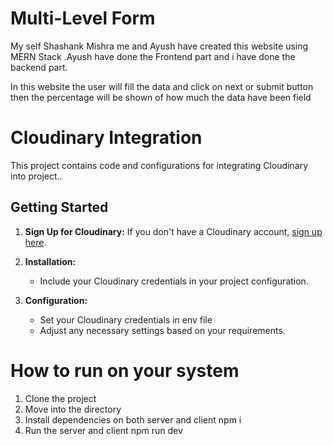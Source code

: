 # Multi-Level Form

My self Shashank Mishra me and Ayush have created this website using MERN Stack .Ayush have done the Frontend part and i have done the backend part.

In this website the user will fill the data and click on next or submit button then the percentage will be shown of how much the data have been field


# Cloudinary Integration


This project contains code and configurations for integrating Cloudinary into project..

## Getting Started

1. **Sign Up for Cloudinary:** If you don't have a Cloudinary account, [sign up here](https://cloudinary.com/users/register/free).

2. **Installation:**
   
   - Include your Cloudinary credentials in your project configuration.

3. **Configuration:**
   - Set your Cloudinary credentials in env file 
   - Adjust any necessary settings based on your requirements.



# How to run on your system

1. Clone the project
2. Move into the directory
3. Install dependencies on both server and client
    npm i
5. Run the server and client
    npm run dev
